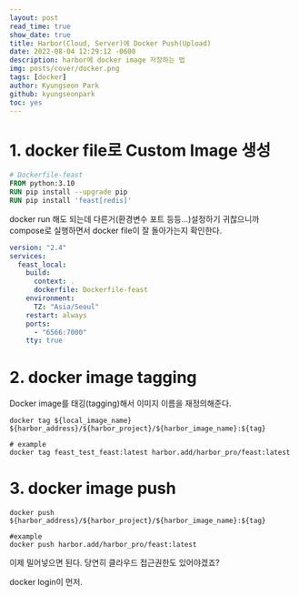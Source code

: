```yaml
---
layout: post
read_time: true
show_date: true
title: Harbor(Cloud, Server)에 Docker Push(Upload)
date: 2022-08-04 12:29:12 -0600
description: harbor에 docker image 저장하는 법
img: posts/cover/docker.png
tags: [docker]
author: Kyungseon Park
github: kyungseonpark
toc: yes
---
```


# 1. docker file로 Custom Image 생성

```dockerfile
# Dockerfile-feast
FROM python:3.10
RUN pip install --upgrade pip
RUN pip install 'feast[redis]'
```

docker run 해도 되는데 다른거(환경변수 포트 등등...)설정하기 귀찮으니까 compose로 실행하면서 docker file이 잘 돌아가는지 확인한다.

```yaml
version: "2.4"
services:
  feast_local:
    build:
      context: .
      dockerfile: Dockerfile-feast
    environment:
      TZ: "Asia/Seoul"
    restart: always
    ports:
      - "6566:7000"
    tty: true
```

# 2. docker image tagging

Docker image를 태깅(tagging)해서 이미지 이름을 재정의해준다.

```shell
docker tag ${local_image_name} ${harbor_address}/${harbor_project}/${harbor_image_name}:${tag}

# example
docker tag feast_test_feast:latest harbor.add/harbor_pro/feast:latest
```

# 3. docker image push

```shell
docker push ${harbor_address}/${harbor_project}/${harbor_image_name}:${tag}

#example
docker push harbor.add/harbor_pro/feast:latest
```

이제 밀어넣으면 된다. 당연히 클라우드 접근권한도 있어야겠죠?

docker login이 먼저.